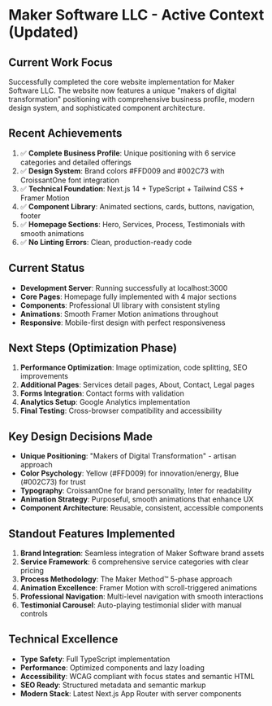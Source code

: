 # Maker Software LLC - Active Context (Updated)

## Current Work Focus
Successfully completed the core website implementation for Maker Software LLC. The website now features a unique "makers of digital transformation" positioning with comprehensive business profile, modern design system, and sophisticated component architecture.

## Recent Achievements
1. ✅ **Complete Business Profile**: Unique positioning with 6 service categories and detailed offerings
2. ✅ **Design System**: Brand colors #FFD009 and #002C73 with CroissantOne font integration
3. ✅ **Technical Foundation**: Next.js 14 + TypeScript + Tailwind CSS + Framer Motion
4. ✅ **Component Library**: Animated sections, cards, buttons, navigation, footer
5. ✅ **Homepage Sections**: Hero, Services, Process, Testimonials with smooth animations
6. ✅ **No Linting Errors**: Clean, production-ready code

## Current Status
- **Development Server**: Running successfully at localhost:3000
- **Core Pages**: Homepage fully implemented with 4 major sections
- **Components**: Professional UI library with consistent styling
- **Animations**: Smooth Framer Motion animations throughout
- **Responsive**: Mobile-first design with perfect responsiveness

## Next Steps (Optimization Phase)
1. **Performance Optimization**: Image optimization, code splitting, SEO improvements
2. **Additional Pages**: Services detail pages, About, Contact, Legal pages
3. **Forms Integration**: Contact forms with validation
4. **Analytics Setup**: Google Analytics implementation
5. **Final Testing**: Cross-browser compatibility and accessibility

## Key Design Decisions Made
- **Unique Positioning**: "Makers of Digital Transformation" - artisan approach
- **Color Psychology**: Yellow (#FFD009) for innovation/energy, Blue (#002C73) for trust
- **Typography**: CroissantOne for brand personality, Inter for readability
- **Animation Strategy**: Purposeful, smooth animations that enhance UX
- **Component Architecture**: Reusable, consistent, accessible components

## Standout Features Implemented
1. **Brand Integration**: Seamless integration of Maker Software brand assets
2. **Service Framework**: 6 comprehensive service categories with clear pricing
3. **Process Methodology**: The Maker Method™ 5-phase approach
4. **Animation Excellence**: Framer Motion with scroll-triggered animations
5. **Professional Navigation**: Multi-level navigation with smooth interactions
6. **Testimonial Carousel**: Auto-playing testimonial slider with manual controls

## Technical Excellence
- **Type Safety**: Full TypeScript implementation
- **Performance**: Optimized components and lazy loading
- **Accessibility**: WCAG compliant with focus states and semantic HTML
- **SEO Ready**: Structured metadata and semantic markup
- **Modern Stack**: Latest Next.js App Router with server components